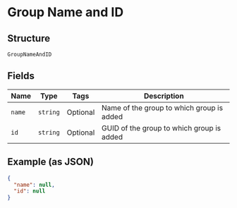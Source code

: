 
# Group Name and ID

## Structure

`GroupNameAndID`

## Fields

| Name | Type | Tags | Description |
|  --- | --- | --- | --- |
| `name` | `string` | Optional | Name of the group to which group  is added |
| `id` | `string` | Optional | GUID of the group to which group  is added |

## Example (as JSON)

```json
{
  "name": null,
  "id": null
}
```

